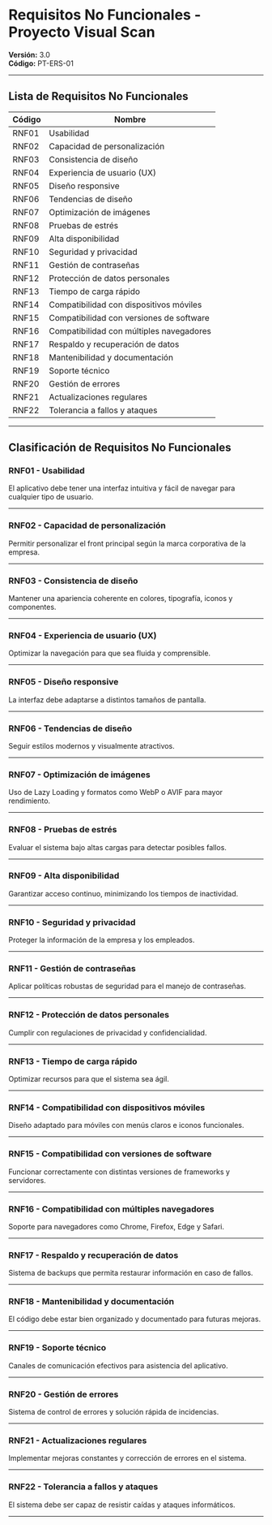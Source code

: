 # Requisitos No Funcionales - Proyecto Visual Scan

**Versión:** 3.0  
**Código:** PT-ERS-01  

---

## Lista de Requisitos No Funcionales

| Código   | Nombre                                       |
|----------|----------------------------------------------|
| RNF01    | Usabilidad                                   |
| RNF02    | Capacidad de personalización                 |
| RNF03    | Consistencia de diseño                       |
| RNF04    | Experiencia de usuario (UX)                  |
| RNF05    | Diseño responsive                            |
| RNF06    | Tendencias de diseño                         |
| RNF07    | Optimización de imágenes                     |
| RNF08    | Pruebas de estrés                            |
| RNF09    | Alta disponibilidad                          |
| RNF10    | Seguridad y privacidad                       |
| RNF11    | Gestión de contraseñas                       |
| RNF12    | Protección de datos personales               |
| RNF13    | Tiempo de carga rápido                       |
| RNF14    | Compatibilidad con dispositivos móviles      |
| RNF15    | Compatibilidad con versiones de software     |
| RNF16    | Compatibilidad con múltiples navegadores     |
| RNF17    | Respaldo y recuperación de datos             |
| RNF18    | Mantenibilidad y documentación               |
| RNF19    | Soporte técnico                              |
| RNF20    | Gestión de errores                           |
| RNF21    | Actualizaciones regulares                    |
| RNF22    | Tolerancia a fallos y ataques                |

---

## Clasificación de Requisitos No Funcionales

### RNF01 - Usabilidad
El aplicativo debe tener una interfaz intuitiva y fácil de navegar para cualquier tipo de usuario.

---

### RNF02 - Capacidad de personalización
Permitir personalizar el front principal según la marca corporativa de la empresa.

---

### RNF03 - Consistencia de diseño
Mantener una apariencia coherente en colores, tipografía, iconos y componentes.

---

### RNF04 - Experiencia de usuario (UX)
Optimizar la navegación para que sea fluida y comprensible.

---

### RNF05 - Diseño responsive
La interfaz debe adaptarse a distintos tamaños de pantalla.

---

### RNF06 - Tendencias de diseño
Seguir estilos modernos y visualmente atractivos.

---

### RNF07 - Optimización de imágenes
Uso de Lazy Loading y formatos como WebP o AVIF para mayor rendimiento.

---

### RNF08 - Pruebas de estrés
Evaluar el sistema bajo altas cargas para detectar posibles fallos.

---

### RNF09 - Alta disponibilidad
Garantizar acceso continuo, minimizando los tiempos de inactividad.

---

### RNF10 - Seguridad y privacidad
Proteger la información de la empresa y los empleados.

---

### RNF11 - Gestión de contraseñas
Aplicar políticas robustas de seguridad para el manejo de contraseñas.

---

### RNF12 - Protección de datos personales
Cumplir con regulaciones de privacidad y confidencialidad.

---

### RNF13 - Tiempo de carga rápido
Optimizar recursos para que el sistema sea ágil.

---

### RNF14 - Compatibilidad con dispositivos móviles
Diseño adaptado para móviles con menús claros e iconos funcionales.

---

### RNF15 - Compatibilidad con versiones de software
Funcionar correctamente con distintas versiones de frameworks y servidores.

---

### RNF16 - Compatibilidad con múltiples navegadores
Soporte para navegadores como Chrome, Firefox, Edge y Safari.

---

### RNF17 - Respaldo y recuperación de datos
Sistema de backups que permita restaurar información en caso de fallos.

---

### RNF18 - Mantenibilidad y documentación
El código debe estar bien organizado y documentado para futuras mejoras.

---

### RNF19 - Soporte técnico
Canales de comunicación efectivos para asistencia del aplicativo.

---

### RNF20 - Gestión de errores
Sistema de control de errores y solución rápida de incidencias.

---

### RNF21 - Actualizaciones regulares
Implementar mejoras constantes y corrección de errores en el sistema.

---

### RNF22 - Tolerancia a fallos y ataques
El sistema debe ser capaz de resistir caídas y ataques informáticos.

---